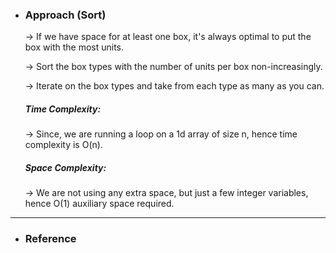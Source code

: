 - <h3>Approach (Sort)</h3>
    <div>
    <p>
    → If we have space for at least one box, it's always optimal to put the box with the most units.

    → Sort the box types with the number of units per box non-increasingly.

    → Iterate on the box types and take from each type as many as you can.
    </p>

    </div>
    <div>
    <h5>Time Complexity: </h5>
    <p>→ Since, we are running a loop on a 1d array of size n, hence time complexity is O(n).
    </p>
    <h5>Space Complexity:</h5>
    <p>→ We are not using any extra space, but just a few integer variables, hence O(1) auxiliary space required.
    </p>
    </div>
<hr>

- <h3>Reference</h3>
<!-- 1. [ClickHere](Link) -->